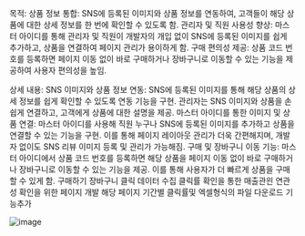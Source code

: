 목적:
상품 정보 통합: SNS에 등록된 이미지와 상품 정보를 연동하여, 
고객들이 해당 상품에 대한 상세 정보를 한 번에 확인할 수 있도록 함.
관리자 및 직원 사용성 향상: 마스터 아이디를 통해 관리자 및 직원이
 개발자의 개입 없이 SNS에 등록된 이미지를 쉽게 추가하고, 상품을 연결하여 페이지 관리가 용이하게 함.
구매 편의성 제공: 상품 코드 번호를 등록하면 페이지 이동 없이 바로 구매하거나
 장바구니로 이동할 수 있는 기능을 제공하여 사용자 편의성을 높임.
 
상세 내용:
SNS 이미지와 상품 정보 연동: SNS에 등록된 이미지를 통해 해당 상품의 상세 정보를 쉽게 확인할 수 있도록 연동 기능을 구현.
 관리자는 SNS 이미지와 상품을 손쉽게 연결하고, 고객에게 상품에 대한 설명을 제공.
마스터 아이디를 통한 이미지 및 상품 연결: 마스터 아이디를 사용해 직원 누구나
 SNS에 등록된 이미지를 추가하고 상품을 연결할 수 있는 기능을 구현. 이를 통해
 페이지 레이아웃 관리가 더욱 간편해지며, 개발자 없이도 SNS 리뷰 이미지 등록 및 관리가 가능해짐.
구매 및 장바구니 이동 기능: 마스터 아이디에서 상품 코드 번호를 등록하면 해당
 상품을 페이지 이동 없이 바로 구매하거나 장바구니로 이동할 수 있는 기능을 제공. 이를 통해 사용자가 더 빠르게 상품을 구매할 수 있게 함.
구매하기 장바구니 클릭 데이터 수집 
클릭률 확인을 통한 매출관읜 연관성 확인을 위한 페이지 개발
 해당 페이지 기간별 클릭률및 엑셀형식의 파일 다운로드 기능추가

![image](https://github.com/user-attachments/assets/310e62da-51bf-495d-9668-822e3925d33a)
